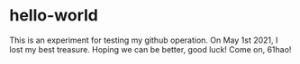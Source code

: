 # hello-world
This is an experiment for testing my github operation.
On May 1st 2021, I lost my best treasure.
Hoping we can be better, good luck!
Come on, 61hao!
